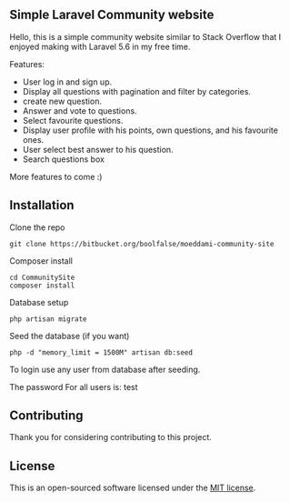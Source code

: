 ## Simple Laravel Community website
Hello, this is a simple community website similar to Stack Overflow that I enjoyed making with Laravel 5.6 in my free time.

Features:
+ User log in and sign up.
+ Display all questions with pagination and filter by categories.
+ create new question.
+ Answer and vote to questions.
+ Select favourite questions.
+ Display user profile with his points, own questions, and his favourite ones.
+ User select best answer to his question.
+ Search questions box


More features to come :)

## Installation
Clone the repo

    git clone https://bitbucket.org/boolfalse/moeddami-community-site
        
Composer install

    cd CommunitySite
    composer install
        
Database setup

    php artisan migrate
        
Seed the database (if you want) 

    php -d "memory_limit = 1500M" artisan db:seed
    
To login use any user from database after seeding.

The password For all users is: test 
    

## Contributing
Thank you for considering contributing to this project.

## License

This is an open-sourced software licensed under the [MIT license](https://opensource.org/licenses/MIT).
